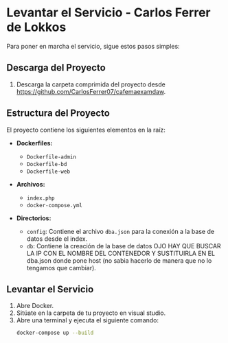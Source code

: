 # Levantar el Servicio - Carlos Ferrer de Lokkos

Para poner en marcha el servicio, sigue estos pasos simples:

## Descarga del Proyecto

1. Descarga la carpeta comprimida del proyecto desde https://github.com/CarlosFerrer07/cafemaexamdaw.

## Estructura del Proyecto

El proyecto contiene los siguientes elementos en la raíz:

- **Dockerfiles:**
  - `Dockerfile-admin`
  - `Dockerfile-bd`
  - `Dockerfile-web`

- **Archivos:**
  - `index.php`
  - `docker-compose.yml`

- **Directorios:**
  - `config`: Contiene el archivo `dba.json` para la conexión a la base de datos desde el index.
  - `db`: Contiene la creación de la base de datos OJO HAY QUE BUSCAR LA IP CON EL NOMBRE DEL CONTENEDOR Y SUSTITUIRLA EN EL dba.json donde pone host (no sabia hacerlo de manera que no lo tengamos que cambiar).

## Levantar el Servicio

1. Abre Docker.
2. Sitúate en la carpeta de tu proyecto en visual studio.
3. Abre una terminal y ejecuta el siguiente comando:
   ```bash
   docker-compose up --build
